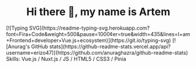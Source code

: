<h1 align="center"> Hi there 👋, my name is Artem </h1>
[![Typing SVG](https://readme-typing-svg.herokuapp.com?font=Fira+Code&weight=500&pause=1000&center=true&width=435&lines=I+am+Frontend+developer+Vue.js+ecosystem)](https://git.io/typing-svg)
[![Anurag's GitHub stats](https://github-readme-stats.vercel.app/api?username=erizo47)](https://github.com/anuraghazra/github-readme-stats)
Skills: Vue.js / Nuxt.js / JS / HTML5 / CSS3 / Pinia 
